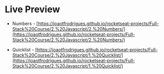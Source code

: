 # Live Preview

- Numbers - [https://joaotfrodrigues.github.io/rocketseat-projects/Full-Stack%20Course/2.%20Javascript/2.%20Numbers/](https://joaotfrodrigues.github.io/rocketseat-projects/Full-Stack%20Course/2.%20Javascript/2.%20Numbers/)

- Quicklist - [https://joaotfrodrigues.github.io/rocketseat-projects/Full-Stack%20Course/2.%20Javascript/1.%20Quicklist/](https://joaotfrodrigues.github.io/rocketseat-projects/Full-Stack%20Course/2.%20Javascript/1.%20Quicklist/)